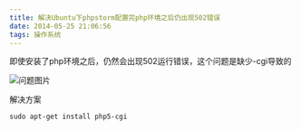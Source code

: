 ```yaml
---
title: 解决Ubuntu下phpstorm配置完php环境之后仍出现502错误
date: 2014-05-25 21:06:56
tags: 操作系统
---
```

即使安装了php环境之后，仍然会出现502运行错误，这个问题是缺少-cgi导致的

<!--more-->

![问题图片](http://i.stack.imgur.com/3GHlJ.png)

解决方案

`sudo apt-get install php5-cgi  `